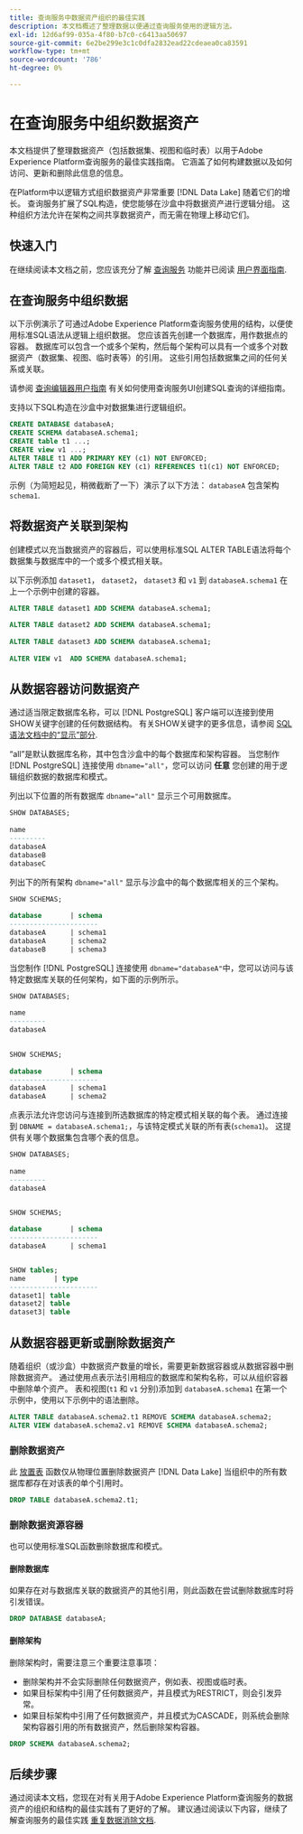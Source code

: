 ```yaml
---
title: 查询服务中数据资产组织的最佳实践
description: 本文档概述了整理数据以便通过查询服务使用的逻辑方法。
exl-id: 12d6af99-035a-4f80-b7c0-c6413aa50697
source-git-commit: 6e2be299e3c1c0dfa2832ead22cdeaea0ca83591
workflow-type: tm+mt
source-wordcount: '786'
ht-degree: 0%

---
```


# 在查询服务中组织数据资产

本文档提供了整理数据资产（包括数据集、视图和临时表）以用于Adobe Experience Platform查询服务的最佳实践指南。 它涵盖了如何构建数据以及如何访问、更新和删除此信息的信息。

在Platform中以逻辑方式组织数据资产非常重要 [!DNL Data Lake] 随着它们的增长。 查询服务扩展了SQL构造，使您能够在沙盒中将数据资产进行逻辑分组。 这种组织方法允许在架构之间共享数据资产，而无需在物理上移动它们。

## 快速入门

在继续阅读本文档之前，您应该充分了解 [查询服务](../home.md) 功能并已阅读 [用户界面指南](../ui/user-guide.md).

## 在查询服务中组织数据

以下示例演示了可通过Adobe Experience Platform查询服务使用的结构，以便使用标准SQL语法从逻辑上组织数据。 您应该首先创建一个数据库，用作数据点的容器。 数据库可以包含一个或多个架构，然后每个架构可以具有一个或多个对数据资产（数据集、视图、临时表等）的引用。 这些引用包括数据集之间的任何关系或关联。

请参阅 [查询编辑器用户指南](../ui/user-guide.md) 有关如何使用查询服务UI创建SQL查询的详细指南。

支持以下SQL构造在沙盒中对数据集进行逻辑组织。

```SQL
CREATE DATABASE databaseA;
CREATE SCHEMA databaseA.schema1;
CREATE table t1 ...;
CREATE view v1 ...;
ALTER TABLE t1 ADD PRIMARY KEY (c1) NOT ENFORCED;
ALTER TABLE t2 ADD FOREIGN KEY (c1) REFERENCES t1(c1) NOT ENFORCED;
```

示例（为简短起见，稍微截断了一下）演示了以下方法： `databaseA` 包含架构 `schema1`.

## 将数据资产关联到架构

创建模式以充当数据资产的容器后，可以使用标准SQL ALTER TABLE语法将每个数据集与数据库中的一个或多个模式相关联。

以下示例添加 `dataset1`， `dataset2`， `dataset3` 和 `v1` 到 `databaseA.schema1` 在上一个示例中创建的容器。

```SQL
ALTER TABLE dataset1 ADD SCHEMA databaseA.schema1;
 
ALTER TABLE dataset2 ADD SCHEMA databaseA.schema1;
 
ALTER TABLE dataset3 ADD SCHEMA databaseA.schema1;
 
ALTER VIEW v1  ADD SCHEMA databaseA.schema1;
```

## 从数据容器访问数据资产

通过适当限定数据库名称，可以 [!DNL PostgreSQL] 客户端可以连接到使用SHOW关键字创建的任何数据结构。 有关SHOW关键字的更多信息，请参阅 [SQL语法文档中的“显示”部分](../sql/syntax.md#show).

“all”是默认数据库名称，其中包含沙盒中的每个数据库和架构容器。 当您制作 [!DNL PostgreSQL] 连接使用 `dbname="all"`，您可以访问 **任意** 您创建的用于逻辑组织数据的数据库和模式。

列出以下位置的所有数据库 `dbname="all"` 显示三个可用数据库。

```sql
SHOW DATABASES;
  
name     
---------
databaseA
databaseB
databaseC
```

列出下的所有架构 `dbname="all"` 显示与沙盒中的每个数据库相关的三个架构。

```SQL
SHOW SCHEMAS;
  
database       | schema
----------------------
databaseA      | schema1
databaseA      | schema2
databaseB      | schema3
```

当您制作 [!DNL PostgreSQL] 连接使用 `dbname="databaseA"`中，您可以访问与该特定数据库关联的任何架构，如下面的示例所示。

```sql
SHOW DATABASES;
  
name     
---------
databaseA
 

SHOW SCHEMAS;
  
database       | schema
----------------------
databaseA      | schema1
databaseA      | schema2
```

点表示法允许您访问与连接到所选数据库的特定模式相关联的每个表。 通过连接到 `DBNAME = databaseA.schema1;`，与该特定模式关联的所有表(`schema1`)。 这提供有关哪个数据集包含哪个表的信息。

```sql
SHOW DATABASES;
  
name     
---------
databaseA


SHOW SCHEMAS;
  
database       | schema
----------------------
databaseA      | schema1


SHOW tables;
name       | type
----------------------
dataset1| table
dataset2| table
dataset3| table
```

## 从数据容器更新或删除数据资产

随着组织（或沙盒）中数据资产数量的增长，需要更新数据容器或从数据容器中删除数据资产。 通过使用点表示法引用相应的数据库和架构名称，可以从组织容器中删除单个资产。 表和视图(`t1` 和 `v1` 分别)添加到 `databaseA.schema1` 在第一个示例中，使用以下示例中的语法删除。

```sql
ALTER TABLE databaseA.schema2.t1 REMOVE SCHEMA databaseA.schema2;
ALTER VIEW databaseA.schema2.v1 REMOVE SCHEMA databaseA.schema2;
```

### 删除数据资产

此 [放置表](../sql/syntax.md#drop-table) 函数仅从物理位置删除数据资产 [!DNL Data Lake] 当组织中的所有数据库都存在对该表的单个引用时。

```sql
DROP TABLE databaseA.schema2.t1;
```

### 删除数据资源容器

也可以使用标准SQL函数删除数据库和模式。

#### 删除数据库

如果存在对与数据库关联的数据资产的其他引用，则此函数在尝试删除数据库时将引发错误。

```sql
DROP DATABASE databaseA;
```

#### 删除架构

删除架构时，需要注意三个重要注意事项：

- 删除架构并不会实际删除任何数据资产，例如表、视图或临时表。
- 如果目标架构中引用了任何数据资产，并且模式为RESTRICT，则会引发异常。
- 如果目标架构中引用了任何数据资产，并且模式为CASCADE，则系统会删除架构容器引用的所有数据资产，然后删除架构容器。

```sql
DROP SCHEMA databaseA.schema2;
```

## 后续步骤

通过阅读本文档，您现在对有关用于Adobe Experience Platform查询服务的数据资产的组织和结构的最佳实践有了更好的了解。 建议通过阅读以下内容，继续了解查询服务的最佳实践 [重复数据消除文档](../essential-concepts/deduplication.md).
